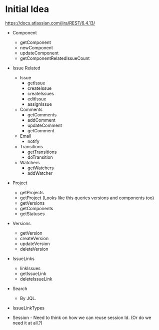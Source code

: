 # Initial Idea 
https://docs.atlassian.com/jira/REST/6.4.13/

* Component
  * getComponent
  * newComponent
  * updateComponent
  * getComponentRelatedIssueCount
* Issue Related
  * Issue
    * getIssue
    * createIssue
    * createIssues
    * editIssue
    * assignIssue
  * Comments
    * getComments
    * addComment
    * updateComment
    * getComment
  * Email
    * notify
  * Transitions
    * getTransitions
    * doTransition
  * Watchers
    * getWatchers
    * addWatcher

* Project 
  * getProjects
  * getProject (Looks like this queries versions and components too)
  * getVersions
  * getComponents
  * getStatuses
* Versions
  * getVersion
  * createVersion
  * updateVersion
  * deleteVersion
* IssueLinks
  * linkIssues
  * getIssueLink
  * deleteIssueLink
* Search
  * By JQL.
* IssueLinkTypes
* Session - Need to think on how we can reuse session Id. (Or do we need it at all.?)
